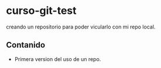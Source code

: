 # curso-git-test
creando un repositorio para poder vicularlo con mi repo local.

## Contanido
- Primera version del uso de un repo.
